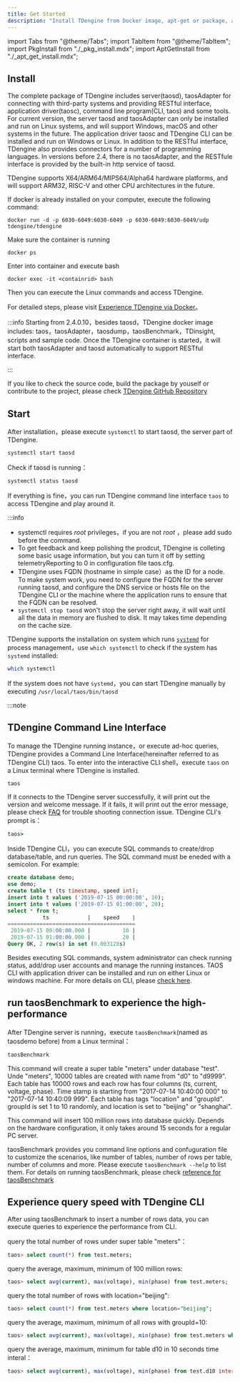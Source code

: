 ```yaml
---
title: Get Started
description: "Install TDengine from Docker image, apt-get or package, and run TAOS CLI and taosBenchmark to experience the features"
---
```


import Tabs from "@theme/Tabs";
import TabItem from "@theme/TabItem";
import PkgInstall from "./\_pkg_install.mdx";
import AptGetInstall from "./\_apt_get_install.mdx";

## Install

The complete package of TDengine includes server(taosd), taosAdapter for connecting with third-party systems and providing RESTful interface, application driver(taosc), command line program(CLI, taos) and some tools. For current version, the server taosd and taosAdapter can only be installed and run on Linux systems, and will support Windows, macOS and other systems in the future. The application driver taosc and TDengine CLI can be installed and run on Windows or Linux. In addition to the RESTful interface, TDengine also provides connectors for a number of programming languages. In versions before 2.4, there is no taosAdapter, and the RESTfule interface is provided by the built-in http service of taosd.

TDengine supports X64/ARM64/MIPS64/Alpha64 hardware platforms, and will support ARM32, RISC-V and other CPU architectures in the future.

<Tabs defaultValue="apt-get">
<TabItem value="docker" label="Docker">
If docker is already installed on your computer, execute the following command:           

```shell
docker run -d -p 6030-6049:6030-6049 -p 6030-6049:6030-6049/udp tdengine/tdengine
```

Make sure the container is running

```shell
docker ps
```

Enter into container and execute bash

```shell
docker exec -it <containrid> bash
```

Then you can execute the Linux commands and access TDengine.

For detailed steps, please visit [Experience TDengine via Docker](/train-faq/docker)。

:::info
Starting from 2.4.0.10，besides taosd，TDengine docker image includes: taos，taosAdapter，taosdump，taosBenchmark，TDinsight, scripts and sample code. Once the TDengine container is started，it will start both taosAdapter and taosd automatically to support RESTful interface.

:::

</TabItem>
<TabItem value="apt-get" label="apt-get">
<AptGetInstall />
</TabItem>
<TabItem value="pkg" label="Package">
<PkgInstall />
</TabItem>
<TabItem value="src" label="Source Code">

If you like to check the source code, build the package by youself or contribute to the project, please check [TDengine GitHub Repository](https://github.com/taosdata/TDengine) 

</TabItem>
</Tabs>

## Start

After installation，please execute `systemctl` to start taosd, the server part of TDengine.

```bash
systemctl start taosd
```

Check if taosd is running：

```bash
systemctl status taosd
```

If everything is fine，you can run TDengine command line interface `taos` to access TDengine and play around it.

:::info

- systemctl requires _root_ privileges，if you are not _root_ ，please add sudo before the command.
- To get feedback and keep polishing the prodcut, TDengine is colleting some basic usage information, but you can turn it off by setting telemetryReporting to 0 in configuration file taos.cfg. 
- TDengine uses FQDN (hostname in simple case）as the ID for a node. To make system work, you need to configure the FQDN for the server running taosd, and configure the DNS service or hosts file on the TDengine CLI or the machine where the application runs to ensure that the FQDN can be resolved.     
- `systemctl stop taosd` won't stop the server right away, it will wait until all the data in memory are flushed to disk. It may takes time depending on the cache size.

TDengine supports the installation on system which runs [`systemd`](https://en.wikipedia.org/wiki/Systemd) for process management，use `which systemctl` to check if the system has `systemd` installed:

```bash
which systemctl
```

If the system does not have `systemd`，you can start TDengine manually by executing `/usr/local/taos/bin/taosd`

:::note

## TDengine Command Line Interface
           
To manage the TDengine running instance，or execute ad-hoc queries, TDengine provides a Command Line Interface(hereinafter referred to as TDengine CLI) taos. To enter into the interactive CLI shell，execute `taos` on a Linux terminal where TDengine is installed.

```bash
taos
```

If it connects to the TDengine server successfully, it will print out the version and welcome message. If it fails, it will print out the error message, please check [FAQ](/train-faq/faq) for trouble shooting connection issue. TDengine CLI's prompt is：

```cmd
taos>
```

Inside TDengine CLI，you can execute SQL commands to create/drop database/table, and run queries. The SQL command must be eneded with a semicolon. For example: 

```sql
create database demo;
use demo;
create table t (ts timestamp, speed int);
insert into t values ('2019-07-15 00:00:00', 10);
insert into t values ('2019-07-15 01:00:00', 20);
select * from t;
           ts            |    speed    |
========================================
 2019-07-15 00:00:00.000 |          10 |
 2019-07-15 01:00:00.000 |          20 |
Query OK, 2 row(s) in set (0.003128s)
```
Besides executing SQL commands, system administrator can check running status, add/drop user accounts and manage the running instances. TAOS CLI with application driver can be installed and run on either Linux or windows machine. For more details on CLI, please [check here](../reference/taos-shell/).

## run taosBenchmark to experience the high-performance

After TDengine server is running，execute `taosBenchmark`(named as taosdemo before) from a Linux terminal：

```bash
taosBenchmark
```
This command will create a super table "meters" under database "test". Unde "meters", 10000 tables are created with name from "d0" to "d9999". Each table has 10000 rows and each row has four columns (ts, current, voltage, phase). Time stamp is starting from "2017-07-14 10:40:00 000" to "2017-07-14 10:40:09 999". Each table has tags "location" and "groupId". groupId is set 1 to 10 randomly, and location is set to "beijing" or "shanghai".

This command will insert 100 million rows into database quickly. Depends on the hardware configuration, it only takes around 15 seconds for a regular PC server.            

taosBenchmark provides you command line options and confuguration file to customize the scenarios, like number of tables, number of rows per table, number of columns and more. Please execute `taosBenchmark --help` to list them. For details on running taosBenchmark, please check [reference for taosBenchmark](/reference/taosbenchmark)

## Experience query speed with TDengine CLI
           
After using taosBenchmark to insert a number of rows data, you can execute queries to experience the performance from CLI.

query the total number of rows under super table "meters"：

```sql
taos> select count(*) from test.meters;
```

query the average, maximum, minimum of 100 million rows:

```sql
taos> select avg(current), max(voltage), min(phase) from test.meters;
```

query the total number of rows with location="beijing":

```sql
taos> select count(*) from test.meters where location="beijing";
```

query the average, maximum, minimum of all rows with groupId=10:

```sql
taos> select avg(current), max(voltage), min(phase) from test.meters where groupId=10;
```

query the average, maximum, minimum for table d10 in 10 seconds time interal：

```sql
taos> select avg(current), max(voltage), min(phase) from test.d10 interval(10s);
```
